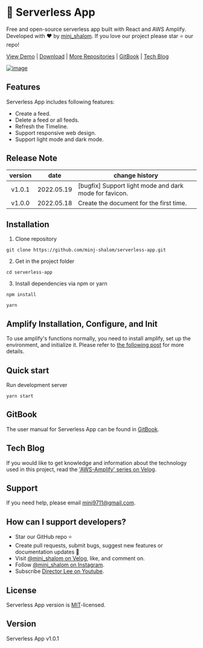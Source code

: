 # 🤘 Serverless App

Free and open-source serverless app built with React and AWS Amplify. Developed with ❤️ by [minj_shalom](https://github.com/minj-shalom). If you love our project please star ⭐️ our repo!

[View Demo](http://minj-shalom-serverless-app.s3-website.ap-northeast-2.amazonaws.com/) | [Download](https://github.com/minj-shalom/serverless-app.git) | [More Repositories](https://github.com/minj-shalom?tab=repositories) | [GitBook](https://minj-shalom.gitbook.io/serverless-app/) | [Tech Blog](https://velog.io/@minj_shalom/series/aws-amplify)

[![image](https://user-images.githubusercontent.com/63629356/169035282-ab189d99-8be9-4de6-94fc-c76991fbe399.png)](http://minj-shalom-serverless-app.s3-website.ap-northeast-2.amazonaws.com/)

## Features

Serverless App includes following features:

- Create a feed.
- Delete a feed or all feeds.
- Refresh the Timeline.
- Support responsive web design.
- Support light mode and dark mode.

## Release Note

| version |    date    | change history                                         |
| :-----: | :--------: | ------------------------------------------------------ |
| v1.0.1  | 2022.05.19 | [bugfix] Support light mode and dark mode for favicon. |
| v1.0.0  | 2022.05.18 | Create the document for the first time.                |

## Installation

1. Clone repository

```shell
git clone https://github.com/minj-shalom/serverless-app.git
```

2. Get in the project folder

```shell
cd serverless-app
```

3. Install dependencies via npm or yarn

```shell
npm install
```

```shell
yarn
```

## Amplify Installation, Configure, and Init

To use amplify's functions normally, you need to install amplify, set up the environment, and initialize it. Please refer to [the following post](https://velog.io/@minj_shalom/aws-amplify-0) for more details.

## Quick start

Run development server

```shell
yarn start
```

## GitBook

The user manual for Serverless App can be found in [GitBook](https://minj-shalom.gitbook.io/serverless-app/).

## Tech Blog

If you would like to get knowledge and information about the technology used in this project, read the ['AWS-Amplify' series on Velog](https://velog.io/@minj_shalom/series/aws-amplify).

## Support

If you need help, please email [minj9711@gmail.com](mailto:minj9711@gmail.com).

## How can I support developers?

- Star our GitHub repo :star:
- Create pull requests, submit bugs, suggest new features or documentation updates :wrench:
- Visit [@minj_shalom on Velog](https://velog.io/@minj_shalom), like, and comment on.
- Follow [@minj_shalom on Instagram](https://www.instagram.com/minj_shalom/).
- Subscribe [Director Lee on Youtube](https://www.youtube.com/channel/UCmOklxMC6zIrrP9ZcnldthQ).

## License

Serverless App version is [MIT](https://github.com/minj-shalom/serverless-app/blob/master/LICENSE)-licensed.

## Version

Serverless App v1.0.1
